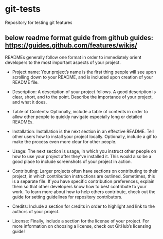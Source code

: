 # git-tests
<p> Repository for testing git features </p>

## below readme format guide from github guides: https://guides.github.com/features/wikis/

READMEs generally follow one format in order to immediately orient developers to the most important aspects of your project.

   * Project name: Your project’s name is the first thing people will see upon scrolling down to your README, and is included upon creation of your README file.

   * Description: A description of your project follows. A good description is clear, short, and to the point. Describe the importance of your project, and what it does.

   * Table of Contents: Optionally, include a table of contents in order to allow other people to quickly navigate especially long or detailed READMEs.

   * Installation: Installation is the next section in an effective README. Tell other users how to install your project locally. Optionally, include a gif to make the process even more clear for other people.

   * Usage: The next section is usage, in which you instruct other people on how to use your project after they’ve installed it. This would also be a good place to include screenshots of your project in action.

   * Contributing: Larger projects often have sections on contributing to their project, in which contribution instructions are outlined. Sometimes, this is a separate file. If you have specific contribution preferences, explain them so that other developers know how to best contribute to your work. To learn more about how to help others contribute, check out the guide for setting guidelines for repository contributors.

   * Credits: Include a section for credits in order to highlight and link to the authors of your project.

   * License: Finally, include a section for the license of your project. For more information on choosing a license, check out GitHub’s licensing guide!
